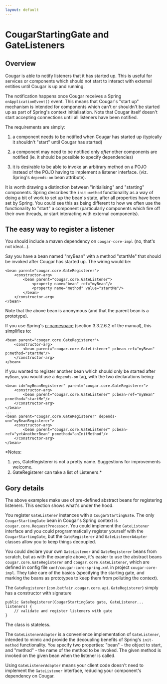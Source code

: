 ```yaml
---
layout: default
---
```

# CougarStartingGate and GateListeners

## Overview

Cougar is able to notify listeners that it has started up. This is useful for services or components which should not
start to interact with external entities until Cougar is up and running.

The notification happens once Cougar receives a Spring `onApplicationEvent()` event. This means that Cougar's
"start up" mechanism is intended for components which can't or shouldn't be started up as part of Spring's context
initialisation. Note that Cougar itself doesn't start accepting connections until all listeners have been notified.

The requirements are simply:

1. a component needs to be notified when Cougar has started up (typically it shouldn't "start" until Cougar has started)

2. a component may need to be notified only _after_ other components are notified (ie. it should be possible to specify dependencies)

3. it is desirable to be able to invoke an arbitrary method on a  POJO instead of the POJO having to implement a listener
interface. (viz. Spring's `depends-on` bean attribute).

It is worth drawing a distinction between "initialising" and "starting" components. Spring describes the `init-method`
functionality as a way of doing a bit of work to set up the bean's state, after all properties have been set by Spring. You
could see this as being different to how we often use the functionality to "start" a component (particularly components which
fire off their own threads, or start interacting with external components).

## The easy way to register a listener

You should include a maven dependency on `cougar-core-impl` (no, that's not ideal...).

Say you have a bean named "myBean" with a method "startMe" that should be invoked after Cougar has started up. The wiring would be:

    <bean parent="cougar.core.GateRegisterer">
        <constructor-arg>
            <bean parent="cougar.core.GateListener">
                <property name="bean" ref="myBean"/>
                <property name="method" value="startMe"/>
            </bean>
        </constructor-arg>
    </bean>

Note that the above bean is anonymous (and that the parent bean is a prototype).

If you use Spring's [p-namespace](http://static.springsource.org/spring/docs/2.5.x/reference/beans.html#xml-config-shortcuts) (section 3.3.2.6.2 of the manual), this simplifies to:

    <bean parent="cougar.core.GateRegisterer">
        <constructor-arg>
            <bean parent="cougar.core.GateListener" p:bean-ref="myBean" p:method="startMe"/>
        </constructor-arg>
    </bean>

If you wanted to register another bean which should only be started after `myBean`, you would use a `depends-on` tag, with the two declarations being:

    <bean id="myBeanRegisterer" parent="cougar.core.GateRegisterer">
        <constructor-arg>
            <bean parent="cougar.core.GateListener" p:bean-ref="myBean" p:method="startMe"/>
        </constructor-arg>
    </bean>
    ...
    <bean parent="cougar.core.GateRegisterer" depends-on="myBeanRegisterer">
        <constructor-arg>
            <bean parent="cougar.core.GateListener" p:bean-ref="yetAnotherBean" p:method="anInitMethod"/>
        </constructor-arg>
    </bean>

*Notes:
1. yes, GateRegisterer is not a pretty name. Suggestions for improvements welcome.
2. GateRegisterer can take a list of Listeners.*

## Gory details

The above examples make use of pre-defined abstract beans for registering listeners. This section shows what's under the
hood.

You register `GateListener` instances with a `CougarStartingGate`. The only `CougarStartingGate` bean in Cougar's
Spring context is `cougar.core.RequestProcessor`. You could implement the `GateListener` interface and you could
programmatically register yourself with the `CougarStartingGate`, but the `GateRegisterer` and `GateListenerAdapter`
classes allow you to keep things decoupled.

You could declare your own `GateListener` and `GateRegisterer` beans from scratch, but as with the example above,
it's easier to use the abstract beans `cougar.core.GateRegisterer` and `cougar.core.GateListener`, which are
defined in config file `conf/cougar-core-spring.xml` in project `cougar-core-impl`. They take care of the basics
(specifying the starting gate, and marking the beans as prototypes to keep them from polluting the context).

The `GateRegisterer` (`com.betfair.cougar.core.api.GateRegisterer`) simply has a constructor with signature

    public GateRegisterer(CougarStartingGate gate, GateListener... listeners) {
        // validate and register listeners with gate
    }
    
The class is stateless.

The `GateListenerAdapter` is a convenience implementation of `GateListener`, intended to mimic and provide the
decoupling benefits of Spring's `init-method` functionality. You specify two properties: "bean" - the object to start,
 and "method" - the name of the method to be invoked. The given method is invoked on the given bean when the listener is called.

Using `GateListenerAdapter` means your client code doesn't need to implement the `GateListener` interface, reducing
your component's dependency on Cougar.


